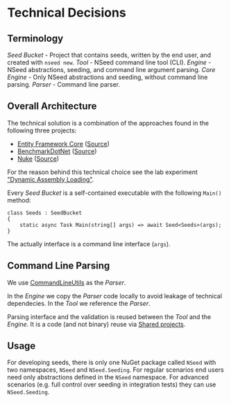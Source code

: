 # Technical Decisions

## Terminology

*Seed Bucket* - Project that contains seeds, written by the end user, and created with `nseed new`.
*Tool* - NSeed command line tool (CLI).
*Engine* - NSeed abstractions, seeding, and command line argument parsing.
*Core Engine* - Only NSeed abstractions and seeding, without command line parsing.
*Parser* - Command line parser.

## Overall Architecture

The technical solution is a combination of the approaches found in the following three projects:

- [Entity Framework Core](https://docs.microsoft.com/en-us/ef/core/) ([Source](https://github.com/aspnet/EntityFrameworkCore))
- [BenchmarkDotNet](https://benchmarkdotnet.org/index.html) ([Source](https://github.com/dotnet/BenchmarkDotNet))
- [Nuke](https://nuke.build/) ([Source](https://github.com/nuke-build/nuke))

For the reason behind this technical choice see the lab experiment ["Dynamic Assembly Loading"](https://github.com/nseedio/nseed/tree/master/lab/DynamicAssemblyLoading).

Every *Seed Bucket* is a self-contained executable with the following `Main()` method:

    class Seeds : SeedBucket
    {
        static async Task Main(string[] args) => await Seed<Seeds>(args);
    }

The actually interface is a command line interface (`args`).

## Command Line Parsing

We use [CommandLineUtils](https://github.com/natemcmaster/CommandLineUtils) as the *Parser*.

In the *Engine* we copy the *Parser* code locally to avoid leakage of technical dependecies.
In the *Tool* we reference the *Parser*.

Parsing interface and the validation is reused between the *Tool* and the *Engine*.
It is a code (and not binary) reuse via [Shared projects](https://dev.to/rionmonster/sharing-is-caring-using-shared-projects-in-aspnet-e17).

## Usage

For developing seeds, there is only one NuGet package called `NSeed` with two namespaces, `NSeed` and `NSeed.Seeding`.
For regular scenarios end users need only abstractions defined in the `NSeed` namespace.
For advanced scenarios (e.g. full control over seeding in integration tests) they can use `NSeed.Seeding`.